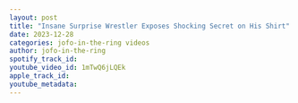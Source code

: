 ```yaml
---
layout: post
title: "Insane Surprise Wrestler Exposes Shocking Secret on His Shirt"
date: 2023-12-28
categories: jofo-in-the-ring videos
author: jofo-in-the-ring
spotify_track_id: 
youtube_video_id: 1mTwQ6jLQEk
apple_track_id: 
youtube_metadata: 
---
```

